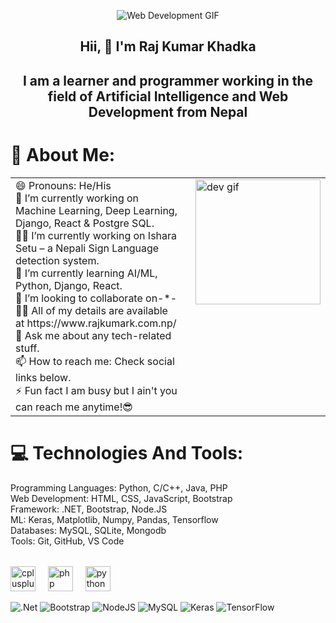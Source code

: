 <p align="center">
  <img src="https://smartcourses.io/wp-content/uploads/2023/10/web-development-idea.jpg" alt="Web Development GIF" />
</p>


## <div align="center"> Hii, 👋 I'm Raj Kumar Khadka </div>
## <div align="center"> I am a learner and programmer working in the field of Artificial Intelligence and Web Development from Nepal </div>
 <!--<h3 align="center">Visitor Count</h3>

<p align="center">
  <img src="https://profile-counter.glitch.me/RajkumarKhadka/count.svg?" />
</p>-->


# 💫 About Me:
<table>
  <tr>
    <td style="vertical-align: top; padding-right: 20px;">
      😄 Pronouns: He/His<br>
      🔭 I’m currently working on Machine Learning, Deep Learning, Django, React & Postgre SQL.<br>
      👨‍💻 I’m currently working on Ishara Setu – a Nepali Sign Language detection system.<br>
      🌱 I’m currently learning AI/ML, Python, Django, React.<br>
      🤝 I’m looking to collaborate on-*-<br>
      👨‍💻 All of my details are available at https://www.rajkumark.com.np/ <br>
      💬 Ask me about any tech-related stuff.<br>
      📫 How to reach me: Check social links below.<br>
      ⚡ Fun fact I am busy but I ain't you can reach me anytime!😎
    </td>
    <td style="vertical-align: top;">
      <img height="200" src="https://i.pinimg.com/originals/81/17/8b/81178b47a8598f0c81c4799f2cdd4057.gif" alt="dev gif" />
    </td>
  </tr>
</table>

<!--## 🌐 Connect With Me:
<div align="left">
  <a href="https://www.linkedin.com/in/raj-kumar-khadka/" target="_blank">
    <img src="https://raw.githubusercontent.com/maurodesouza/profile-readme-generator/master/src/assets/icons/social/linkedin/default.svg" width="52" height="40" alt="linkedin logo"  />
  </a>
  <a href="https://x.com/rajkhadka_" target="_blank">
    <img src="https://raw.githubusercontent.com/maurodesouza/profile-readme-generator/master/src/assets/icons/social/twitter/default.svg" width="52" height="40" alt="twitter logo"  />
  </a>
  <a href="https://www.facebook.com/rajkumar.khadka.90475/" target="_blank">
    <img src="https://raw.githubusercontent.com/maurodesouza/profile-readme-generator/master/src/assets/icons/social/facebook/default.svg" width="52" height="40" alt="facebook logo"  />
  </a>
  <a href="https://www.instagram.com/raj_kumar_khadka_/" target="_blank">
    <img src="https://raw.githubusercontent.com/maurodesouza/profile-readme-generator/master/src/assets/icons/social/instagram/default.svg" width="52" height="40" alt="instagram logo"  />
  </a>
  <a href="rajkumarkd01@gmail.com" target="_blank">
    <img src="https://raw.githubusercontent.com/maurodesouza/profile-readme-generator/master/src/assets/icons/social/gmail/default.svg" width="52" height="40" alt="gmail logo"  />
  </a>
</div>-->

# 💻 Technologies And Tools:
<table>
Programming Languages: Python, C/C++, Java, PHP <br>
Web Development: HTML, CSS, JavaScript, Bootstrap <br>
Framework: .NET, Bootstrap, Node.JS  <br>
ML: Keras, Matplotlib, Numpy, Pandas, Tensorflow <br> 
Databases: MySQL, SQLite, Mongodb<br>
Tools: Git, GitHub, VS Code <br>
  </table>
<div align="left">
  <img src="https://cdn.jsdelivr.net/gh/devicons/devicon/icons/cplusplus/cplusplus-original.svg" height="40" alt="cplusplus logo"  />
  <img width="12" />
  <!--<img src="https://cdn.jsdelivr.net/gh/devicons/devicon/icons/csharp/csharp-original.svg" height="40" alt="csharp logo"  />
  <img width="12" />
  <img src="https://cdn.jsdelivr.net/gh/devicons/devicon/icons/html5/html5-original.svg" height="40" alt="html5 logo"  />
  <img width="12" />
  <img src="https://cdn.jsdelivr.net/gh/devicons/devicon/icons/java/java-original.svg" height="40" alt="java logo"  />
  <img width="12" />-->
  <img src="https://cdn.jsdelivr.net/gh/devicons/devicon/icons/php/php-original.svg" height="40" alt="php logo"  />
  <img width="12" />
  <img src="https://cdn.jsdelivr.net/gh/devicons/devicon/icons/python/python-original.svg" height="40" alt="python logo"  />

   ![.Net](https://img.shields.io/badge/.NET-5C2D91?style=for-the-badge&logo=.net&logoColor=white) ![Bootstrap](https://img.shields.io/badge/bootstrap-%238511FA.svg?style=for-the-badge&logo=bootstrap&logoColor=white) ![NodeJS](https://img.shields.io/badge/node.js-6DA55F?style=for-the-badge&logo=node.js&logoColor=white) ![MySQL](https://img.shields.io/badge/mysql-4479A1.svg?style=for-the-badge&logo=mysql&logoColor=white) ![Keras](https://img.shields.io/badge/Keras-%23D00000.svg?style=for-the-badge&logo=Keras&logoColor=white) ![TensorFlow](https://img.shields.io/badge/TensorFlow-%23FF6F00.svg?style=for-the-badge&logo=TensorFlow&logoColor=white) 

</div>


<!-- Proudly created with GPRM ( https://gprm.itsvg.in ) -->
